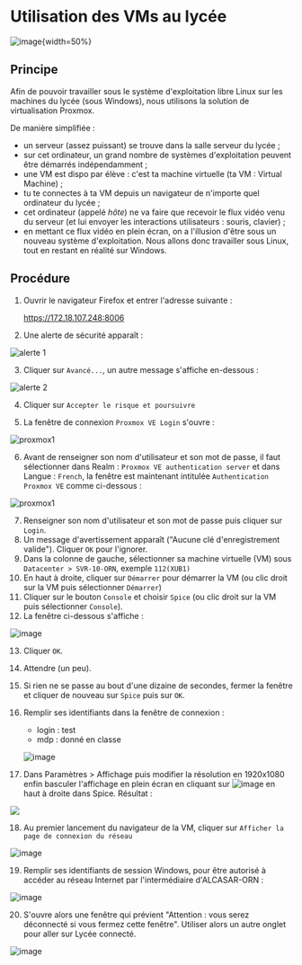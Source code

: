 # Utilisation des VMs au lycée

![image](data/logo.jpg){width=50%}

## Principe
Afin de pouvoir travailler sous le système d'exploitation libre Linux sur les machines du lycée (sous Windows), nous utilisons la solution de virtualisation Proxmox. 

De manière simplifiée : 

- un serveur (assez puissant) se trouve dans la salle serveur du lycée ;
- sur cet ordinateur, un grand nombre de systèmes d'exploitation peuvent être démarrés indépendamment ;
- une VM est dispo par élève : c'est ta machine virtuelle (ta VM : Virtual Machine) ;
- tu te connectes à ta VM depuis un navigateur de n'importe quel ordinateur du lycée ;
- cet ordinateur (appelé *hôte*) ne va faire que recevoir le flux vidéo venu du serveur (et lui envoyer les interactions utilisateurs : souris, clavier) ;
- en mettant ce flux vidéo en plein écran, on a l'illusion d'être sous un nouveau système d'exploitation. Nous allons donc travailler sous Linux, tout en restant en réalité sur Windows.

## Procédure

1. Ouvrir le navigateur Firefox et entrer l'adresse suivante :
      
   https://172.18.107.248:8006
   
2. Une alerte de sécurité apparaît :

![alerte 1](data/alerte.png) 
   
3. Cliquer sur `Avancé...`, un autre message s'affiche en-dessous :
    
![alerte 2](data/alerte2.png) 

4. Cliquer sur `Accepter le risque et poursuivre` 
   
5. La fenêtre de connexion `Proxmox VE Login` s'ouvre :

![proxmox1](data/proxmox_VE_Login.png)

6. Avant de renseigner son nom d'utilisateur et son mot de passe, il faut sélectionner dans Realm : `Proxmox VE authentication server` et dans Langue : `French`, la fenêtre est maintenant intitulée `Authentication Proxmox VE` comme ci-dessous :

![proxmox1](data/proxmox.png)

7. Renseigner son nom d'utilisateur et son mot de passe puis cliquer sur `Login`.
8. Un message d'avertissement apparaît ("Aucune clé d'enregistrement valide"). Cliquer `OK` pour l'ignorer.
9.  Dans la colonne de gauche, sélectionner sa machine virtuelle (VM) sous `Datacenter > SVR-10-ORN`, exemple `112(XUB1)`
10. En haut à droite, cliquer sur `Démarrer` pour démarrer la VM (ou clic droit sur la VM puis sélectionner `Démarrer`)
11. Cliquer sur le bouton `Console` et choisir `Spice` (ou clic droit sur la VM puis sélectionner `Console`).
12. La fenêtre ci-dessous s'affiche : 

![image](data/spice.png)

13.  Cliquer `OK`.
14.  Attendre (un peu).
15. Si rien ne se passe au bout d'une dizaine de secondes, fermer la fenêtre et cliquer de nouveau sur `Spice` puis sur `OK`.
16. Remplir ses identifiants dans la fenêtre de connexion :
    - login : test
    - mdp : donné en classe
	
    ![image](data/)

17. Dans Paramètres > Affichage puis modifier la résolution en 1920x1080 enfin basculer l'affichage en plein écran en cliquant sur ![image](data/plein_ecran.png) en haut à droite dans Spice.
Résultat :

![](data/bureau.png)

18. Au premier lancement du navigateur de la VM, cliquer sur `Afficher la page de connexion du réseau` 

![image](data/alcasar0.png)

19. Remplir ses identifiants de session Windows, pour être autorisé à accéder au réseau Internet par l'intermédiaire d'ALCASAR-ORN :

![image](data/alcasar1.png)

20. S'ouvre alors une fenêtre qui prévient "Attention : vous serez déconnecté si vous fermez cette fenêtre". Utiliser alors un autre onglet pour aller sur Lycée connecté.

![image](data/alcasar2.png)


